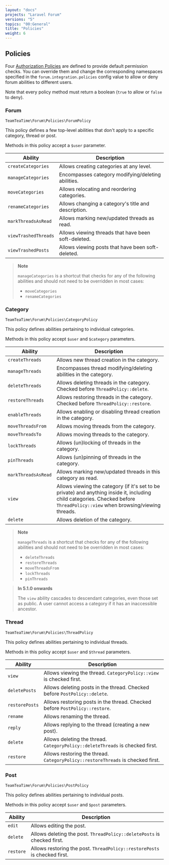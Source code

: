 ```yaml
---
layout: "docs"
projects: "Laravel Forum"
versions: "5"
topics: "00:General"
title: "Policies"
weight: 6
---
```


## Policies

Four [Authorization Policies](http://laravel.com/docs/8.x/authorization) are defined to provide default permission checks. You can override them and change the corresponding namespaces specified in the `forum.integration.policies` config value to allow or deny forum abilities to different users.

Note that every policy method must return a boolean (`true` to allow or `false` to deny).

### Forum

```
TeamTeaTime\Forum\Policies\ForumPolicy
```

This policy defines a few top-level abilities that don't apply to a specific category, thread or post.

Methods in this policy accept a `$user` parameter.

| Ability                | Description                                         |
|------------------------|-----------------------------------------------------|
| `createCategories`     | Allows creating categories at any level.            |
| `manageCategories`     | Encompasses category modifying/deleting abilities.  |
| `moveCategories`       | Allows relocating and reordering categories.        |
| `renameCategories`     | Allows changing a category's title and description. |
| `markThreadsAsRead`    | Allows marking new/updated threads as read.         |
| `viewTrashedThreads`   | Allows viewing threads that have been soft-deleted. |
| `viewTrashedPosts`     | Allows viewing posts that have been soft-deleted.   |

> **Note**
> 
> `manageCategories` is a shortcut that checks for any of the following abilities and should not need to be overridden in most cases:
> - `moveCategories`
> - `renameCategories`

### Category

```
TeamTeaTime\Forum\Policies\CategoryPolicy
```

This policy defines abilities pertaining to individual categories.

Methods in this policy accept `$user` and `$category` parameters.

| Ability             | Description                                                      |
|---------------------|------------------------------------------------------------------|
| `createThreads`     | Allows new thread creation in the category.                      |
| `manageThreads`     | Encompasses thread modifying/deleting abilities in the category. |
| `deleteThreads`     | Allows deleting threads in the category. Checked before `ThreadPolicy::delete`. |
| `restoreThreads`    | Allows restoring threads in the category. Checked before `ThreadPolicy::restore`. |
| `enableThreads`     | Allows enabling or disabling thread creation in the category.    |
| `moveThreadsFrom`   | Allows moving threads from the category.                         |
| `moveThreadsTo`     | Allows moving threads to the category.                           |
| `lockThreads`       | Allows (un)locking of threads in the category.                   |
| `pinThreads`        | Allows (un)pinning of threads in the category.                   |
| `markThreadsAsRead` | Allows marking new/updated threads in this category as read.     |
| `view`              | Allows viewing the category (if it's set to be private) and anything inside it, including child categories. Checked before `ThreadPolicy::view` when browsing/viewing threads. |
| `delete`            | Allows deletion of the category.                                 |

> **Note**
> 
> `manageThreads` is a shortcut that checks for any of the following abilities and should not need to be overridden in most cases:
> - `deleteThreads`
> - `restoreThreads`
> - `moveThreadsFrom`
> - `lockThreads`
> - `pinThreads`

> **In 5.1.0 onwards**
>
> The `view` ability cascades to descendant categories, even those set as public. A user cannot access a category if it has an inaccessible ancestor.

### Thread

```
TeamTeaTime\Forum\Policies\ThreadPolicy
```

This policy defines abilities pertaining to individual threads.

Methods in this policy accept `$user` and `$thread` parameters.

| Ability        | Description                                                                        |
|----------------|------------------------------------------------------------------------------------|
| `view`         | Allows viewing the thread. `CategoryPolicy::view` is checked first.                |
| `deletePosts`  | Allows deleting posts in the thread. Checked before `PostPolicy::delete`.          |
| `restorePosts` | Allows restoring posts in the thread. Checked before `PostPolicy::restore`.        |
| `rename`       | Allows renaming the thread.                                                        |
| `reply`        | Allows replying to the thread (creating a new post).                               |
| `delete`       | Allows deleting the thread. `CategoryPolicy::deleteThreads` is checked first.      |
| `restore`      | Allows restoring the thread. `CategoryPolicy::restoreThreads` is checked first.    |

### Post

```
TeamTeaTime\Forum\Policies\PostPolicy
```

This policy defines abilities pertaining to individual posts.

Methods in this policy accept `$user` and `$post` parameters.

| Ability   | Description                                                               |
|-----------|---------------------------------------------------------------------------|
| `edit`    | Allows editing the post.                                                  |
| `delete`  | Allows deleting the post. `ThreadPolicy::deletePosts` is checked first.   |
| `restore` | Allows restoring the post. `ThreadPolicy::restorePosts` is checked first. |
